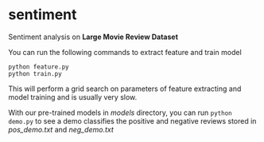 # sentiment
Sentiment analysis on **Large Movie Review Dataset**

You can run the following commands to extract feature and train model
```shell
python feature.py
python train.py
```
This will perform a grid search on parameters of feature extracting and model training and is usually very slow.

With our pre-trained models in *models* directory, you can run `python demo.py` to see a demo classifies the positive and negative reviews stored in *pos_demo.txt* and *neg_demo.txt*
